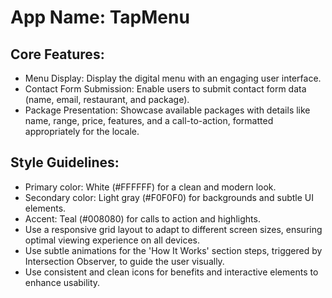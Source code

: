 # **App Name**: TapMenu

## Core Features:

- Menu Display: Display the digital menu with an engaging user interface.
- Contact Form Submission: Enable users to submit contact form data (name, email, restaurant, and package).
- Package Presentation: Showcase available packages with details like name, range, price, features, and a call-to-action, formatted appropriately for the locale.

## Style Guidelines:

- Primary color: White (#FFFFFF) for a clean and modern look.
- Secondary color: Light gray (#F0F0F0) for backgrounds and subtle UI elements.
- Accent: Teal (#008080) for calls to action and highlights.
- Use a responsive grid layout to adapt to different screen sizes, ensuring optimal viewing experience on all devices.
- Use subtle animations for the 'How It Works' section steps, triggered by Intersection Observer, to guide the user visually.
- Use consistent and clean icons for benefits and interactive elements to enhance usability.